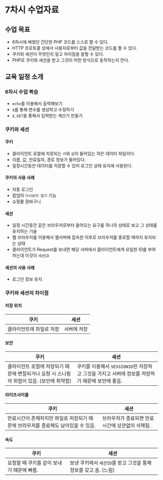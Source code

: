 # 7차시 수업자료

## 수업 목표

- 6차시에 배웠던 간단한 PHP 코드를 스스로 짤 수 있다. 
- HTTP 프로토콜 상에서 사용자로부터 값을 전달받는 코드를 짤 수 있다. 
- 쿠키와 세션이 무엇인지 알고 차이점을 말할 수 있다. 
- PHP로 쿠키와 세션을 받고 그것이 어떤 방식으로 동작하는지 안다. 



## 교육 일정 소개

### 6차시 수업 복습

- `echo`를 이용해서 출력해보기
- `$`를 통해 변수를 생성하고 수정하기
- `$_GET`을 통해서 입력받는 계산기 만들기



### 쿠키와 세션

#### 쿠키 

- 클라이언트 로컬에 저장되는 `키`와 `값`이 들어있는 작은 데이터 파일이다. 
- 이름, 값, 만료일자, 경로 정보가 들어있다.
- 일정시간동안 데이터를 저장할 수 있어 로그인 상태 유지에 사용된다.

#### 쿠키의 사용 사례

- 자동 로그인
- 팝업의 `다시보지 않기` 기능
- 쇼핑몰 장바구니



#### 세션

- 일정 시간동안 같은 브라우저로부터 들어오는 요구를 하나의 상태로 보고 그 상태를 유지하는 기술
- 웹 브라우저를 이용해서 웹서버에 접속한 이후로 브라우저를 종료할 때까지 유지되는 상태
- 클라이언트가 Request를 보내면 해당 서버에서 클라이언트에게 유일한 ID를 부여하는데 이것이 `세션ID`

#### 세션의 사용 사례

- 로그인 정보 유지



### 쿠키와 세션의 차이점

#### 저장 위치

| 쿠키                     | 세션        |
| ------------------------ | ----------- |
| 클라이언트에 파일로 저장 | 서버에 저장 |



#### 보안

| 쿠키                                                         | 세션                                                         |
| ------------------------------------------------------------ | ------------------------------------------------------------ |
| 클라이언트 로컬에 저장되기 때문에 변질되거나 요청 시 스니핑의 위험이 있음. (보안에 취약함) | 쿠키를 이용해서 `SESSIONID`만 저장하고 그것을 가지고 서버에 정보를 저장하기 때문에 보안에 좋음. |



#### 라이프사이클

| 쿠키                                                         | 세션                                            |
| ------------------------------------------------------------ | ----------------------------------------------- |
| 만료시간이 존재하지만 파일로 저장되기 때문에 브라우저를 종료해도 남아있을 수 있음. | 브라우저가 종료되면 만료시간에 상관없이 삭제됨. |



#### 속도

| 쿠키                                      | 세션                                                         |
| ----------------------------------------- | ------------------------------------------------------------ |
| 요청할 때 쿠키를 같이 보내기 때문에 빠름. | 보낸 쿠키에서 `세션ID`를 받고 그것을 통해 정보를 갖고 옴. (느림) |

